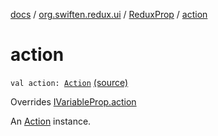 [docs](../../index.md) / [org.swiften.redux.ui](../index.md) / [ReduxProp](index.md) / [action](./action.md)

# action

`val action: `[`Action`](index.md#Action) [(source)](https://github.com/protoman92/KotlinRedux/tree/master/common/common-ui/src/main/kotlin/org/swiften/redux/ui/Props.kt#L41)

Overrides [IVariableProp.action](../-i-variable-prop/action.md)

An [Action](index.md#Action) instance.

